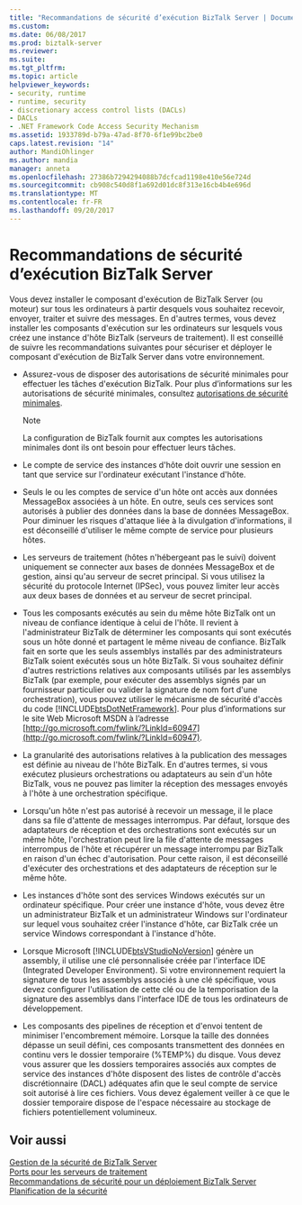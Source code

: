 ```yaml
---
title: "Recommandations de sécurité d’exécution BizTalk Server | Documents Microsoft"
ms.custom: 
ms.date: 06/08/2017
ms.prod: biztalk-server
ms.reviewer: 
ms.suite: 
ms.tgt_pltfrm: 
ms.topic: article
helpviewer_keywords:
- security, runtime
- runtime, security
- discretionary access control lists (DACLs)
- DACLs
- .NET Framework Code Access Security Mechanism
ms.assetid: 1933789d-b79a-47ad-8f70-6f1e99bc2be0
caps.latest.revision: "14"
author: MandiOhlinger
ms.author: mandia
manager: anneta
ms.openlocfilehash: 27386b7294294088b7dcfcad1198e410e56e724d
ms.sourcegitcommit: cb908c540d8f1a692d01dc8f313e16cb4b4e696d
ms.translationtype: MT
ms.contentlocale: fr-FR
ms.lasthandoff: 09/20/2017
---
```

# <a name="biztalk-server-runtime-security-recommendations"></a>Recommandations de sécurité d’exécution BizTalk Server
Vous devez installer le composant d'exécution de BizTalk Server (ou moteur) sur tous les ordinateurs à partir desquels vous souhaitez recevoir, envoyer, traiter et suivre des messages. En d'autres termes, vous devez installer les composants d'exécution sur les ordinateurs sur lesquels vous créez une instance d'hôte BizTalk (serveurs de traitement). Il est conseillé de suivre les recommandations suivantes pour sécuriser et déployer le composant d'exécution de BizTalk Server dans votre environnement.  
  
-   Assurez-vous de disposer des autorisations de sécurité minimales pour effectuer les tâches d'exécution BizTalk. Pour plus d’informations sur les autorisations de sécurité minimales, consultez [autorisations de sécurité minimales](../core/minimum-security-user-rights.md).  
  
    > [!NOTE]
    >  La configuration de BizTalk fournit aux comptes les autorisations minimales dont ils ont besoin pour effectuer leurs tâches.  
  
-   Le compte de service des instances d'hôte doit ouvrir une session en tant que service sur l'ordinateur exécutant l'instance d'hôte.  
  
-   Seuls le ou les comptes de service d'un hôte ont accès aux données MessageBox associées à un hôte. En outre, seuls ces services sont autorisés à publier des données dans la base de données MessageBox. Pour diminuer les risques d'attaque liée à la divulgation d'informations, il est déconseillé d'utiliser le même compte de service pour plusieurs hôtes.  
  
-   Les serveurs de traitement (hôtes n'hébergeant pas le suivi) doivent uniquement se connecter aux bases de données MessageBox et de gestion, ainsi qu'au serveur de secret principal. Si vous utilisez la sécurité du protocole Internet (IPSec), vous pouvez limiter leur accès aux deux bases de données et au serveur de secret principal.  
  
-   Tous les composants exécutés au sein du même hôte BizTalk ont un niveau de confiance identique à celui de l'hôte. Il revient à l'administrateur BizTalk de déterminer les composants qui sont exécutés sous un hôte donné et partagent le même niveau de confiance. BizTalk fait en sorte que les seuls assemblys installés par des administrateurs BizTalk soient exécutés sous un hôte BizTalk. Si vous souhaitez définir d'autres restrictions relatives aux composants utilisés par les assemblys BizTalk (par exemple, pour exécuter des assemblys signés par un fournisseur particulier ou valider la signature de nom fort d'une orchestration), vous pouvez utiliser le mécanisme de sécurité d'accès du code [!INCLUDE[btsDotNetFramework](../includes/btsdotnetframework-md.md)]. Pour plus d’informations sur le site Web Microsoft MSDN à l’adresse [http://go.microsoft.com/fwlink/?LinkId=60947](http://go.microsoft.com/fwlink/?LinkId=60947).  
  
-   La granularité des autorisations relatives à la publication des messages est définie au niveau de l'hôte BizTalk. En d'autres termes, si vous exécutez plusieurs orchestrations ou adaptateurs au sein d'un hôte BizTalk, vous ne pouvez pas limiter la réception des messages envoyés à l'hôte à une orchestration spécifique.  
  
-   Lorsqu'un hôte n'est pas autorisé à recevoir un message, il le place dans sa file d'attente de messages interrompus. Par défaut, lorsque des adaptateurs de réception et des orchestrations sont exécutés sur un même hôte, l'orchestration peut lire la file d'attente de messages interrompus de l'hôte et récupérer un message interrompu par BizTalk en raison d'un échec d'autorisation. Pour cette raison, il est déconseillé d'exécuter des orchestrations et des adaptateurs de réception sur le même hôte.  
  
-   Les instances d'hôte sont des services Windows exécutés sur un ordinateur spécifique. Pour créer une instance d'hôte, vous devez être un administrateur BizTalk et un administrateur Windows sur l'ordinateur sur lequel vous souhaitez créer l'instance d'hôte, car BizTalk crée un service Windows correspondant à l'instance d'hôte.  
  
-   Lorsque Microsoft [!INCLUDE[btsVStudioNoVersion](../includes/btsvstudionoversion-md.md)] génère un assembly, il utilise une clé personnalisée créée par l'interface IDE (Integrated Developer Environment). Si votre environnement requiert la signature de tous les assemblys associés à une clé spécifique, vous devez configurer l'utilisation de cette clé ou de la temporisation de la signature des assemblys dans l'interface IDE de tous les ordinateurs de développement.  
  
-   Les composants des pipelines de réception et d'envoi tentent de minimiser l'encombrement mémoire. Lorsque la taille des données dépasse un seuil défini, ces composants transmettent des données en continu vers le dossier temporaire (%TEMP%) du disque. Vous devez vous assurer que les dossiers temporaires associés aux comptes de service des instances d'hôte disposent des listes de contrôle d'accès discrétionnaire (DACL) adéquates afin que le seul compte de service soit autorisé à lire ces fichiers. Vous devez également veiller à ce que le dossier temporaire dispose de l'espace nécessaire au stockage de fichiers potentiellement volumineux.  
  
## <a name="see-also"></a>Voir aussi  
 [Gestion de la sécurité de BizTalk Server](../core/managing-biztalk-server-security.md)   
 [Ports pour les serveurs de traitement](../core/ports-for-the-processing-servers.md)   
 [Recommandations de sécurité pour un déploiement BizTalk Server](../core/security-recommendations-for-a-biztalk-server-deployment.md)   
 [Planification de la sécurité](../core/planning-for-security.md)